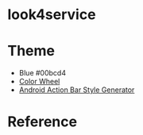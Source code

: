 look4service
============


Theme
=====
- Blue #00bcd4
- [Color Wheel](http://paletton.com/#uid=13l0u0k++N5t-ZOL++V+WuC+6o4)
- [Android Action Bar Style Generator](http://jgilfelt.github.io/android-actionbarstylegenerator/)


Reference
=======